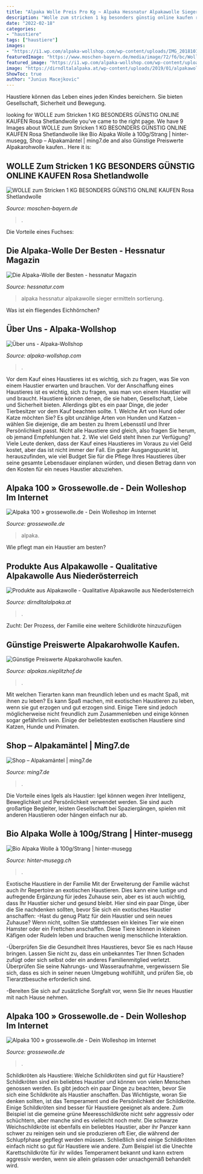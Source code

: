 ```yaml
---
title: "Alpaka Wolle Preis Pro Kg ~ Alpaka Hessnatur Alpakawolle Sieger Ermitteln Sortierung"
description: "Wolle zum stricken 1 kg besonders günstig online kaufen rosa shetlandwolle"
date: "2022-02-18"
categories:
- "haustiere"
tags: ["haustiere"]
images:
- "https://i1.wp.com/alpaka-wollshop.com/wp-content/uploads/IMG_20181012_180409-e1547477416246.jpg?fit=1020%2C765&amp;ssl=1"
featuredImage: "https://www.moschen-bayern.de/media/image/72/f6/bc/Wolle-guenstig-kaufen-bestellen-online-kaufen-zum-stricken-outlet-strickwolle-restposten-haekelwolle-merinowolle-multicolor-bunt-rosa-1_800x800@2x.jpg"
featured_image: "https://i1.wp.com/alpaka-wollshop.com/wp-content/uploads/IMG_20181012_180409-e1547477416246.jpg?fit=1020%2C765&amp;ssl=1"
image: "https://dirndltalalpaka.at/wp-content/uploads/2019/01/alpakawolle-1-1024x576.jpeg"
ShowToc: true
author: "Junius Macejkovic"
---
```



Haustiere können das Leben eines jeden Kindes bereichern. Sie bieten Gesellschaft, Sicherheit und Bewegung.

	

		
looking for WOLLE zum Stricken 1 KG BESONDERS GÜNSTIG ONLINE KAUFEN Rosa Shetlandwolle you've came to the right page. We have 9 Images about WOLLE zum Stricken 1 KG BESONDERS GÜNSTIG ONLINE KAUFEN Rosa Shetlandwolle like Bio Alpaka Wolle à 100g/Strang | hinter-musegg, Shop – Alpakamäntel | ming7.de and also Günstige Preiswerte Alpakarohwolle kaufen.. Here it is:
		
    
## WOLLE Zum Stricken 1 KG BESONDERS GÜNSTIG ONLINE KAUFEN Rosa Shetlandwolle

<img loading=lazy src="https://www.moschen-bayern.de/media/image/72/f6/bc/Wolle-guenstig-kaufen-bestellen-online-kaufen-zum-stricken-outlet-strickwolle-restposten-haekelwolle-merinowolle-multicolor-bunt-rosa-1_800x800@2x.jpg" onerror="this.onerror=null;this.src='https://tse2.mm.bing.net/th?id=OIP.t2jRPsRvEWIvIvzxp46cGgHaJJ&amp;pid=15.1';" alt="WOLLE zum Stricken 1 KG BESONDERS GÜNSTIG ONLINE KAUFEN Rosa Shetlandwolle">

_Source: moschen-bayern.de_

>. 

	

Die Vorteile eines Fuchses:

    
## Die Alpaka-Wolle Der Besten - Hessnatur Magazin

<img loading=lazy src="https://www.hessnatur.com/magazin/wp-content/uploads/2017/01/Alpaka_Magazin_02_schmal-1-250x301.jpg" onerror="this.onerror=null;this.src='https://tse3.mm.bing.net/th?id=OIP.-3nVIzwguzrLXR_6MPZm4wAAAA&amp;pid=15.1';" alt="Die Alpaka-Wolle der Besten - hessnatur Magazin">

_Source: hessnatur.com_

>alpaka hessnatur alpakawolle sieger ermitteln sortierung. 

	

Was ist ein fliegendes Eichhörnchen?

    
## Über Uns - Alpaka-Wollshop

<img loading=lazy src="https://i1.wp.com/alpaka-wollshop.com/wp-content/uploads/IMG_20181012_180409-e1547477416246.jpg?fit=1020%2C765&amp;ssl=1" onerror="this.onerror=null;this.src='https://tse1.mm.bing.net/th?id=OIP.Li5_jSprnajy3D86mVTD3AHaFj&amp;pid=15.1';" alt="Über uns - Alpaka-Wollshop">

_Source: alpaka-wollshop.com_

>. 

	

Vor dem Kauf eines Haustieres ist es wichtig, sich zu fragen, was Sie von einem Haustier erwarten und brauchen.
Vor der Anschaffung eines Haustieres ist es wichtig, sich zu fragen, was man von einem Haustier will und braucht. Haustiere können denen, die sie haben, Gesellschaft, Liebe und Sicherheit bieten. Allerdings gibt es ein paar Dinge, die jeder Tierbesitzer vor dem Kauf beachten sollte. 1. Welche Art von Hund oder Katze möchten Sie? Es gibt unzählige Arten von Hunden und Katzen – wählen Sie diejenige, die am besten zu Ihrem Lebensstil und Ihrer Persönlichkeit passt. Nicht alle Haustiere sind gleich, also fragen Sie herum, ob jemand Empfehlungen hat. 2. Wie viel Geld steht Ihnen zur Verfügung? Viele Leute denken, dass der Kauf eines Haustieres im Voraus zu viel Geld kostet, aber das ist nicht immer der Fall. Ein guter Ausgangspunkt ist, herauszufinden, wie viel Budget Sie für die Pflege Ihres Haustieres über seine gesamte Lebensdauer einplanen würden, und diesen Betrag dann von den Kosten für ein neues Haustier abzuziehen.

    
## Alpaka 100 » Grossewolle.de - Dein Wolleshop Im Internet

<img loading=lazy src="https://i2.wp.com/grossewolle.de/wp-content/uploads/2021/04/grossewolle-alpaka-100-braun.jpg?resize=1536%2C1025&amp;ssl=1" onerror="this.onerror=null;this.src='https://tse1.mm.bing.net/th?id=OIP.xkYPWphq97tsPFHYYPamIgHaE8&amp;pid=15.1';" alt="Alpaka 100 » grossewolle.de - Dein Wolleshop im Internet">

_Source: grossewolle.de_

>alpaka. 

	

Wie pflegt man ein Haustier am besten?

    
## Produkte Aus Alpakawolle - Qualitative Alpakawolle Aus Niederösterreich

<img loading=lazy src="https://dirndltalalpaka.at/wp-content/uploads/2019/01/alpakawolle-1-1024x576.jpeg" onerror="this.onerror=null;this.src='https://tse2.mm.bing.net/th?id=OIP.c5xTxfKLMoOvSf7nAnuzDgHaEK&amp;pid=15.1';" alt="Produkte aus Alpakawolle - Qualitative Alpakawolle aus Niederösterreich">

_Source: dirndltalalpaka.at_

>. 

	

Zucht: Der Prozess, der Familie eine weitere Schildkröte hinzuzufügen

    
## Günstige Preiswerte Alpakarohwolle Kaufen.

<img loading=lazy src="http://www.alpakas.nieplitzhof.de/fotos/blog/2013/alpaka_353.jpg" onerror="this.onerror=null;this.src='https://tse4.mm.bing.net/th?id=OIP.pY7fs9eJK2vLg4kcAd9y-gHaGf&amp;pid=15.1';" alt="Günstige Preiswerte Alpakarohwolle kaufen.">

_Source: alpakas.nieplitzhof.de_

>. 

	

Mit welchen Tierarten kann man freundlich leben und es macht Spaß, mit ihnen zu leben?
Es kann Spaß machen, mit exotischen Haustieren zu leben, wenn sie gut erzogen und gut erzogen sind. Einige Tiere sind jedoch möglicherweise nicht freundlich zum Zusammenleben und einige können sogar gefährlich sein. Einige der beliebtesten exotischen Haustiere sind Katzen, Hunde und Primaten.

    
## Shop – Alpakamäntel | Ming7.de

<img loading=lazy src="http://ming7.de/wp-content/uploads/2021/03/Alpaka.jpg" onerror="this.onerror=null;this.src='https://tse2.mm.bing.net/th?id=OIP.o05jFVHJuj9Iu3GJoANOZQHaH1&amp;pid=15.1';" alt="Shop – Alpakamäntel | ming7.de">

_Source: ming7.de_

>. 

	

Die Vorteile eines Igels als Haustier: Igel können wegen ihrer Intelligenz, Beweglichkeit und Persönlichkeit verwendet werden. Sie sind auch großartige Begleiter, leisten Gesellschaft bei Spaziergängen, spielen mit anderen Haustieren oder hängen einfach nur ab.

    
## Bio Alpaka Wolle à 100g/Strang | Hinter-musegg

<img loading=lazy src="https://static.wixstatic.com/media/c10ee9_5eda8dac26cf4a13abda3b760c95f616~mv2_d_2000_1331_s_2.jpg/v1/fill/w_996,h_746,al_c,q_85,usm_0.66_1.00_0.01/c10ee9_5eda8dac26cf4a13abda3b760c95f616~mv2_d_2000_1331_s_2.jpg" onerror="this.onerror=null;this.src='https://tse1.mm.bing.net/th?id=OIP.bVsf-QTKXGxflkpiMwK7XwHaFj&amp;pid=15.1';" alt="Bio Alpaka Wolle à 100g/Strang | hinter-musegg">

_Source: hinter-musegg.ch_

>. 

	

Exotische Haustiere in der Familie
Mit der Erweiterung der Familie wächst auch ihr Repertoire an exotischen Haustieren. Dies kann eine lustige und aufregende Ergänzung für jedes Zuhause sein, aber es ist auch wichtig, dass Ihr Haustier sicher und gesund bleibt. Hier sind ein paar Dinge, über die Sie nachdenken sollten, bevor Sie sich ein exotisches Haustier anschaffen:
-Hast du genug Platz für dein Haustier und sein neues Zuhause? Wenn nicht, sollten Sie stattdessen ein kleines Tier wie einen Hamster oder ein Frettchen anschaffen. Diese Tiere können in kleinen Käfigen oder Rudeln leben und brauchen wenig menschliche Interaktion.

-Überprüfen Sie die Gesundheit Ihres Haustieres, bevor Sie es nach Hause bringen. Lassen Sie nicht zu, dass ein unbekanntes Tier Ihnen Schaden zufügt oder sich selbst oder ein anderes Familienmitglied verletzt. Überprüfen Sie seine Nahrungs- und Wasseraufnahme, vergewissern Sie sich, dass es sich in seiner neuen Umgebung wohlfühlt, und prüfen Sie, ob Tierarztbesuche erforderlich sind.

-Bereiten Sie sich auf zusätzliche Sorgfalt vor, wenn Sie Ihr neues Haustier mit nach Hause nehmen.

    
## Alpaka 100 » Grossewolle.de - Dein Wolleshop Im Internet

<img loading=lazy src="https://grossewolle.de/wp-content/uploads/2021/04/DEFAD661-E1E3-4182-958A-0C0966A3B409-scaled.jpeg" onerror="this.onerror=null;this.src='https://tse2.mm.bing.net/th?id=OIP.X_RsMI481ntLDffvGEZryAHaHa&amp;pid=15.1';" alt="Alpaka 100 » grossewolle.de - Dein Wolleshop im Internet">

_Source: grossewolle.de_

>. 

	

Schildkröten als Haustiere: Welche Schildkröten sind gut für Haustiere?
Schildkröten sind ein beliebtes Haustier und können von vielen Menschen genossen werden. Es gibt jedoch ein paar Dinge zu beachten, bevor Sie sich eine Schildkröte als Haustier anschaffen. Das Wichtigste, woran Sie denken sollten, ist das Temperament und die Persönlichkeit der Schildkröte. Einige Schildkröten sind besser für Haustiere geeignet als andere. Zum Beispiel ist die gemeine grüne Meeresschildkröte nicht sehr aggressiv oder schüchtern, aber manche sind es vielleicht noch mehr. Die schwarze Weichschildkröte ist ebenfalls ein beliebtes Haustier, aber ihr Panzer kann schwer zu reinigen sein und sie produzieren oft Eier, die während der Schlupfphase gepflegt werden müssen. Schließlich sind einige Schildkröten einfach nicht so gut für Haustiere wie andere. Zum Beispiel ist die Unechte Karettschildkröte für ihr wildes Temperament bekannt und kann extrem aggressiv werden, wenn sie allein gelassen oder unsachgemäß behandelt wird.

